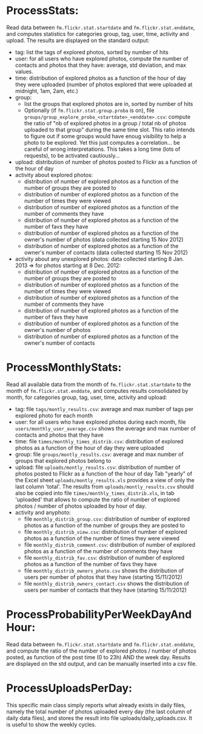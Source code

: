 ProcessStats:
==================

Read data between `fm.flickr.stat.startdate` and `fm.flickr.stat.enddate`, and computes statistics for categories group, tag, user, time, activity and upload. The results are displayed on the standard output:
- tag: list the tags of explored photos, sorted by number of hits
- user: for all users who have explored photos, compute the number of contacts and photos that they have:
  average, std deviation, and max values.
- time: distribution of explored photos as a function of the hour of day they were uploaded (number of photos explored that were 
  uploaded at midnight, 1am, 2am, etc.)
- group: 
    - list the groups that explored photos are in, sorted by number of hits
    - Optionally (if `fm.flickr.stat.group.proba` is on), file `groups/group_explore_proba_<startdate>_<enddate>.csv`: compute the ratio of 
      "nb of explored photos in a group / total nb of photos uploaded to that group" during the same time slot.
      This ratio intends to figure out if some groups would have enoug visibility to help a photo to be explored. Yet this just computes a correlation... be careful of wrong interpretations.
      This takes a long time (lots of requests), to be activated cautiously...
- upload: distribution of number of photos posted to Flickr as a function of the hour of day
- activity about explored photos:
	- distribution of number of explored photos as a function of the number of groups they are posted to
	- distribution of number of explored photos as a function of the number of times they were viewed
	- distribution of number of explored photos as a function of the number of comments they have
	- distribution of number of explored photos as a function of the number of favs they have
	- distribution of number of explored photos as a function of the owner's number of photos (data collected starting 15 Nov 2012)
	- distribution of number of explored photos as a function of the owner's number of contacts (data collected starting 15 Nov 2012)
- activity about any unexplored photos: data collected starting 8 Jan. 2013 => for photos starting at 8 Dec. 2012:
	- distribution of number of explored photos as a function of the number of groups they are posted to
	- distribution of number of explored photos as a function of the number of times they were viewed
	- distribution of number of explored photos as a function of the number of comments they have
	- distribution of number of explored photos as a function of the number of favs they have
	- distribution of number of explored photos as a function of the owner's number of photos
	- distribution of number of explored photos as a function of the owner's number of contacts


ProcessMonthlyStats:
====================

Read all available data from the month of `fm.flickr.stat.startdate` to the month of `fm.flickr.stat.enddate`, and computes results consolidated 
by month, for categories group, tag, user, time, activity and upload:
- tag: file `tags/montly_results.csv`: average and max number of tags per explored photo for each month
- user: for all users who have explored photos during each month, file `users/monthly_user_average.csv` shows the average and max number of contacts and photos that they have
- time: file `times/monthly_times_distrib.csv`: distribution of explored photos as a function of the hour of day they were uploaded
- group: file `groups/montly_results.csv`: average and max number of groups that explored photos belong to
- upload: file `uploads/montly_results.csv`: distribution of number of photos posted to Flickr as a function of the hour of day
  Tab "yearly" of the Excel sheet `uploads/montly_results.xls` provides a view of only the last column 'total'.
  The results from `uploads/montly_results.csv` should also be copied into file `times/monthly_times_distrib.xls`, in tab 'uploaded' 
  that allows to compute the ratio of number of explored photos / number of photos uploaded by hour of day.
- activity and anyphoto:
	- file `monthly_distrib_group.csv`: distribution of number of explored photos as a function of the number of groups they are posted to
	- file `monthly_distrib_view.csv`: distribution of number of explored photos as a function of the number of times they were viewed
	- file `monthly_distrib_comment.csv`: distribution of number of explored photos as a function of the number of comments they have
	- file `monthly_distrib_fav.csv`: distribution of number of explored photos as a function of the number of favs they have
	- file `monthly_distrib_owners_photo.csv` shows the distribution of users per number of photos that they have (starting 15/11/2012)
	- file `monthly_distrib_owners_contact.csv` shows the distribution of users per number of contacts that they have (starting 15/11/2012)

  
ProcessProbabilityPerWeekDayAndHour:
====================================

Read data between `fm.flickr.stat.startdate` and `fm.flickr.stat.enddate`, and compute the ratio of the number of 
explored photos / number of photos posted, as function of the post time (0 to 23h) AND the week day. 
Results are displayed on the std output, and can be manually inserted into a csv file.

ProcessUploadsPerDay:
=====================

This specific main class simply reports what already exists in daily files, namely the total number of photos
uploaded every day (the last column of daily data files), and stores the result into file uploads/daily_uploads.csv.
It is useful to show the weekly cycles.
